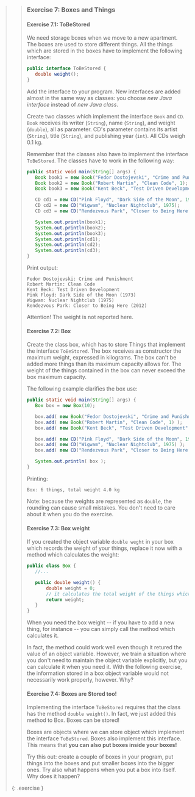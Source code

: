 >> ### Exercise 7: Boxes and Things
>>
>> #### Exercise 7.1: ToBeStored
>>
>>We need storage boxes when we move to a new apartment. The boxes are used to store different things. All the things which are stored in the boxes have to implement the following interface:
>> ```java
>>public interface ToBeStored {
>>    double weight();
>>}
>> ```
>>Add the interface to your program. New interfaces are added almost in the same way as classes: you choose *new Java interface* instead of *new Java class*.
>>
>>Create two classes which implement the interface `Book` and `CD`. `Book` receives its writer (`String`), name (`String`), and weight (`double`), all as parameter. CD's parameter contains its artist (`String`), title (`String`), and publishing year (`int`). All CDs weigh 0.1 kg.
>>
>>Remember that the classes also have to implement the interface `ToBeStored`. The classes have to work in the following way:
>>
>>```java
>>public static void main(String[] args) {
>>    Book book1 = new Book("Fedor Dostojevski", "Crime and Punishment", 2);
>>    Book book2 = new Book("Robert Martin", "Clean Code", 1);
>>    Book book3 = new Book("Kent Beck", "Test Driven Development", 0.5);
>>
>>    CD cd1 = new CD("Pink Floyd", "Dark Side of the Moon", 1973);
>>    CD cd2 = new CD("Wigwam", "Nuclear Nightclub", 1975);
>>    CD cd3 = new CD("Rendezvous Park", "Closer to Being Here", 2012);
>>
>>    System.out.println(book1);
>>    System.out.println(book2);
>>    System.out.println(book3);
>>    System.out.println(cd1);
>>    System.out.println(cd2);
>>    System.out.println(cd3);
>>}
>>```
>>
>>Print output:
>>```output
>>Fedor Dostojevski: Crime and Punishment
>>Robert Martin: Clean Code
>>Kent Beck: Test Driven Development
>>Pink Floyd: Dark Side of the Moon (1973)
>>Wigwam: Nuclear Nightclub (1975)
>>Rendezvous Park: Closer to Being Here (2012)
>>```
>>
>>Attention! The weight is not reported here.
>>
>> #### Exercise 7.2: Box
>>
>> Create the class box, which has to store Things that implement the interface `ToBeStored`. The box receives as constructor the maximum weight, expressed in kilograms. The box can't be added more things than its maximum capacity allows for. The weight of the things contained in the box can never exceed the box maximum capacity.
>>
>>The following example clarifies the box use:
>>
>>```java
>>public static void main(String[] args) {
>>    Box box = new Box(10);
>>
>>    box.add( new Book("Fedor Dostojevski", "Crime and Punishment", 2) ) ;
>>    box.add( new Book("Robert Martin", "Clean Code", 1) );
>>    box.add( new Book("Kent Beck", "Test Driven Development", 0.7) );
>>
>>    box.add( new CD("Pink Floyd", "Dark Side of the Moon", 1973) );
>>    box.add( new CD("Wigwam", "Nuclear Nightclub", 1975) );
>>    box.add( new CD("Rendezvous Park", "Closer to Being Here", 2012) );
>>
>>    System.out.println( box );
>>}
>>```
>>
>>Printing:
>>
>> ```output
>> Box: 6 things, total weight 4.0 kg
>>```
>>
>> Note: because the weights are represented as `double`, the rounding can cause small mistakes. You don't need to care about it when you do the exercise.
>>
>> #### Exercise 7.3: Box weight
>>
>> If you created the object variable `double weght` in your box which records the weight of your things, replace it now with a method which calculates the weight:
>>
>> ```java
>>public class Box {
>>    //...
>>
>>    public double weight() {
>>        double weight = 0;
>>        // it calculates the total weight of the things which had been stored
>>        return weight;
>>    }
>>}
>>```
>>
>>When you need the box weight -- if you have to add a new thing, for instance -- you can simply call the method which calculates it.
>>
>>In fact, the method could work well even though it retured the value of an object variable. However, we train a situation where you don't need to maintain the object variable explicitly, but you can calculate it when you need it. With the following exercise, the information stored in a box object variable would not necessarily work properly, however. Why?
>>
>> #### Exercise 7.4: Boxes are Stored too!
>>
>> Implementing the interface `ToBeStored` requires that the class has the method `double weight()`. In fact, we just added this method to Box. Boxes can be stored!
>>
>> Boxes are objects where we can store object which implement the interface `ToBeStored`. Boxes also implement this interface. This means that **you can also put boxes inside your boxes!**
>>
>> Try this out: create a couple of boxes in your program, put things into the boxes and put smaller boxes into the bigger ones. Try also what happens when you put a box into itself. Why does it happen?
>>
>{: .exercise }